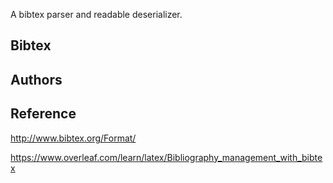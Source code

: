 A bibtex parser and readable deserializer.

## Bibtex


## Authors




## Reference

http://www.bibtex.org/Format/

https://www.overleaf.com/learn/latex/Bibliography_management_with_bibtex